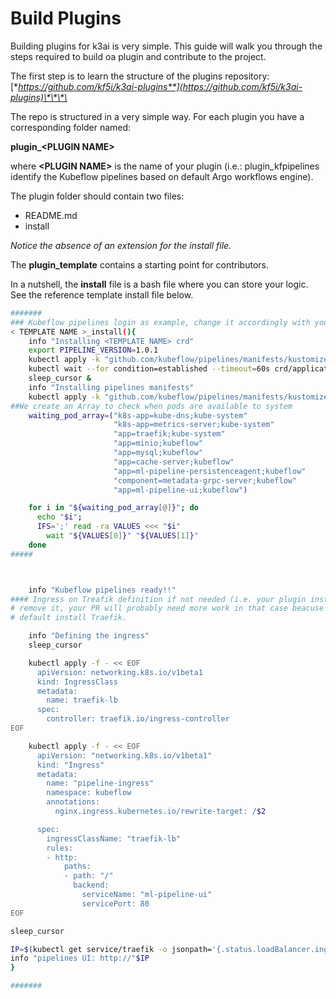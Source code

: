 # Build Plugins

Building plugins for k3ai is very simple. This guide will walk you through the steps required to build oa plugin and contribute to the project.

The first step is to learn the structure of the plugins repository: [**https://github.com/kf5i/k3ai-plugins**](https://github.com/kf5i/k3ai-plugins)\*\*\*\*

The repo is structured in a very simple way. For each plugin you have a corresponding folder named:

**plugin\_&lt;PLUGIN NAME&gt;**

where **&lt;PLUGIN NAME&gt;** is the name of your plugin \(i.e.: plugin\_kfpipelines identify the Kubeflow pipelines based on default Argo workflows engine\).

The plugin folder should contain two files:

* README.md
* install

_Notice the absence of an extension for the install file._

The **plugin\_template** contains a starting point for contributors.

In a nutshell, the **install** file is a bash file where you can store your logic. See the reference template install file below.

```bash
#######
### Kubeflow pipelines login as example, change it accordingly with your needs
< TEMPLATE NAME >_install(){
    info "Installing <TEMPLATE NAME> crd"
    export PIPELINE_VERSION=1.0.1
    kubectl apply -k "github.com/kubeflow/pipelines/manifests/kustomize/cluster-scoped-resources?ref=$PIPELINE_VERSION"
    kubectl wait --for condition=established --timeout=60s crd/applications.app.k8s.io
    sleep_cursor &
    info "Installing pipelines manifests"
    kubectl apply -k "github.com/kubeflow/pipelines/manifests/kustomize/env/platform-agnostic-pns?ref=$PIPELINE_VERSION"
##We create an Array to check when pods are available to system
    waiting_pod_array=("k8s-app=kube-dns;kube-system" 
                       "k8s-app=metrics-server;kube-system"
                       "app=traefik;kube-system"  
                       "app=minio;kubeflow"
                       "app=mysql;kubeflow"
                       "app=cache-server;kubeflow"
                       "app=ml-pipeline-persistenceagent;kubeflow"
                       "component=metadata-grpc-server;kubeflow"
                       "app=ml-pipeline-ui;kubeflow")

    for i in "${waiting_pod_array[@]}"; do 
      echo "$i"; 
      IFS=';' read -ra VALUES <<< "$i"
        wait "${VALUES[0]}" "${VALUES[1]}"
    done
#####



    info "Kubeflow pipelines ready!!"
#### Ingress on Treafik definition if not needed (i.e. your plugin install Istio)
# remove it, your PR will probably need more work in that case beacuse k3s by 
# default install Traefik.

    info "Defining the ingress"
    sleep_cursor

    kubectl apply -f - << EOF
      apiVersion: networking.k8s.io/v1beta1
      kind: IngressClass
      metadata: 
        name: traefik-lb
      spec: 
        controller: traefik.io/ingress-controller
EOF

    kubectl apply -f - << EOF
      apiVersion: "networking.k8s.io/v1beta1"
      kind: "Ingress"
      metadata:
        name: "pipeline-ingress"
        namespace: kubeflow
        annotations:
          nginx.ingress.kubernetes.io/rewrite-target: /$2

      spec:
        ingressClassName: "traefik-lb"
        rules:
        - http:
            paths:
            - path: "/"
              backend:
                serviceName: "ml-pipeline-ui"
                servicePort: 80
EOF

sleep_cursor

IP=$(kubectl get service/traefik -o jsonpath='{.status.loadBalancer.ingress[0].ip}' -n kube-system)
info "pipelines UI: http://"$IP 
}

#######
```

